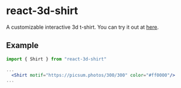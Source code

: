 # react-3d-shirt

A customizable interactive 3d t-shirt. You can try it out at [here](https://zebreus.github.io/react-3d-shirt/?story=shirt--with-motif).

## Example

```jsx
import { Shirt } from "react-3d-shirt"

...
  <Shirt motif="https://picsum.photos/300/300" color="#ff0000"/>
...
```
